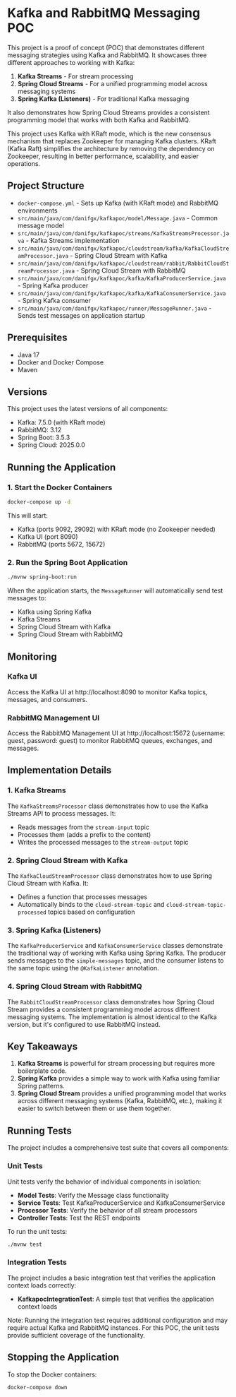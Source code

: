 # Kafka and RabbitMQ Messaging POC

This project is a proof of concept (POC) that demonstrates different messaging strategies using Kafka and RabbitMQ. It showcases three different approaches to working with Kafka:

1. **Kafka Streams** - For stream processing
2. **Spring Cloud Streams** - For a unified programming model across messaging systems
3. **Spring Kafka (Listeners)** - For traditional Kafka messaging

It also demonstrates how Spring Cloud Streams provides a consistent programming model that works with both Kafka and RabbitMQ.

This project uses Kafka with KRaft mode, which is the new consensus mechanism that replaces Zookeeper for managing Kafka clusters. KRaft (Kafka Raft) simplifies the architecture by removing the dependency on Zookeeper, resulting in better performance, scalability, and easier operations.

## Project Structure

- `docker-compose.yml` - Sets up Kafka (with KRaft mode) and RabbitMQ environments
- `src/main/java/com/danifgx/kafkapoc/model/Message.java` - Common message model
- `src/main/java/com/danifgx/kafkapoc/streams/KafkaStreamsProcessor.java` - Kafka Streams implementation
- `src/main/java/com/danifgx/kafkapoc/cloudstream/kafka/KafkaCloudStreamProcessor.java` - Spring Cloud Stream with Kafka
- `src/main/java/com/danifgx/kafkapoc/cloudstream/rabbit/RabbitCloudStreamProcessor.java` - Spring Cloud Stream with RabbitMQ
- `src/main/java/com/danifgx/kafkapoc/kafka/KafkaProducerService.java` - Spring Kafka producer
- `src/main/java/com/danifgx/kafkapoc/kafka/KafkaConsumerService.java` - Spring Kafka consumer
- `src/main/java/com/danifgx/kafkapoc/runner/MessageRunner.java` - Sends test messages on application startup

## Prerequisites

- Java 17
- Docker and Docker Compose
- Maven

## Versions

This project uses the latest versions of all components:
- Kafka: 7.5.0 (with KRaft mode)
- RabbitMQ: 3.12
- Spring Boot: 3.5.3
- Spring Cloud: 2025.0.0

## Running the Application

### 1. Start the Docker Containers

```bash
docker-compose up -d
```

This will start:
- Kafka (ports 9092, 29092) with KRaft mode (no Zookeeper needed)
- Kafka UI (port 8090)
- RabbitMQ (ports 5672, 15672)

### 2. Run the Spring Boot Application

```bash
./mvnw spring-boot:run
```

When the application starts, the `MessageRunner` will automatically send test messages to:
- Kafka using Spring Kafka
- Kafka Streams
- Spring Cloud Stream with Kafka
- Spring Cloud Stream with RabbitMQ

## Monitoring

### Kafka UI

Access the Kafka UI at http://localhost:8090 to monitor Kafka topics, messages, and consumers.

### RabbitMQ Management UI

Access the RabbitMQ Management UI at http://localhost:15672 (username: guest, password: guest) to monitor RabbitMQ queues, exchanges, and messages.

## Implementation Details

### 1. Kafka Streams

The `KafkaStreamsProcessor` class demonstrates how to use the Kafka Streams API to process messages. It:
- Reads messages from the `stream-input` topic
- Processes them (adds a prefix to the content)
- Writes the processed messages to the `stream-output` topic

### 2. Spring Cloud Stream with Kafka

The `KafkaCloudStreamProcessor` class demonstrates how to use Spring Cloud Stream with Kafka. It:
- Defines a function that processes messages
- Automatically binds to the `cloud-stream-topic` and `cloud-stream-topic-processed` topics based on configuration

### 3. Spring Kafka (Listeners)

The `KafkaProducerService` and `KafkaConsumerService` classes demonstrate the traditional way of working with Kafka using Spring Kafka. The producer sends messages to the `simple-messages` topic, and the consumer listens to the same topic using the `@KafkaListener` annotation.

### 4. Spring Cloud Stream with RabbitMQ

The `RabbitCloudStreamProcessor` class demonstrates how Spring Cloud Stream provides a consistent programming model across different messaging systems. The implementation is almost identical to the Kafka version, but it's configured to use RabbitMQ instead.

## Key Takeaways

1. **Kafka Streams** is powerful for stream processing but requires more boilerplate code.
2. **Spring Kafka** provides a simple way to work with Kafka using familiar Spring patterns.
3. **Spring Cloud Stream** provides a unified programming model that works across different messaging systems (Kafka, RabbitMQ, etc.), making it easier to switch between them or use them together.

## Running Tests

The project includes a comprehensive test suite that covers all components:

### Unit Tests

Unit tests verify the behavior of individual components in isolation:

- **Model Tests**: Verify the Message class functionality
- **Service Tests**: Test KafkaProducerService and KafkaConsumerService
- **Processor Tests**: Verify the behavior of all stream processors
- **Controller Tests**: Test the REST endpoints

To run the unit tests:

```bash
./mvnw test
```

### Integration Tests

The project includes a basic integration test that verifies the application context loads correctly:

- **KafkapocIntegrationTest**: A simple test that verifies the application context loads

Note: Running the integration test requires additional configuration and may require actual Kafka and RabbitMQ instances. For this POC, the unit tests provide sufficient coverage of the functionality.

## Stopping the Application

To stop the Docker containers:

```bash
docker-compose down
```
